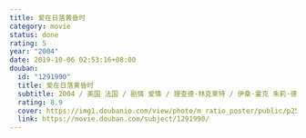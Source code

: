 ```yaml
---
title: 爱在日落黄昏时
category: movie
status: done
rating: 5
year: "2004"
date: 2019-10-06 02:53:16+08:00
douban:
  id: "1291990"
  title: 爱在日落黄昏时
  subtitle: 2004 / 美国 法国 / 剧情 爱情 / 理查德·林克莱特 / 伊桑·霍克 朱莉·德尔佩
  rating: 8.9
  cover: https://img1.doubanio.com/view/photo/m_ratio_poster/public/p2561542458.jpg
  link: https://movie.douban.com/subject/1291990/
---
```



